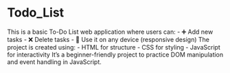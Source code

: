 # Todo_List
This is a basic To-Do List web application where users can: - ➕ Add new tasks  - ❌ Delete tasks   - 📱 Use it on any device (responsive design)    The project is created using: - HTML for structure   - CSS for styling   - JavaScript for interactivity    It’s a beginner-friendly project to practice DOM manipulation and event handling in JavaScript.
